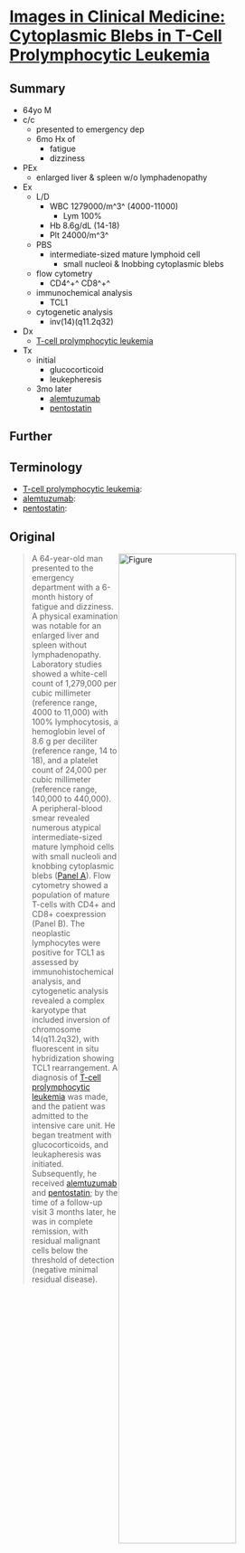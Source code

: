 <!--
Filename: 	2019-06-13_64M.md
Project: 	/Users/shume/Developer/physician/NEJM/IiCM
Author: 	shumez <https://github.com/shumez>
Created: 	2019-06-14 14:04:3
Modified: 	2019-06-14 14:52:14
-----
Copyright (c) 2019 shumez
-->

# [Images in Clinical Medicine: Cytoplasmic Blebs in T-Cell Prolymphocytic Leukemia][2019_HanXin_AbbasHusseinA]

## Summary

* 64yo M
* c/c
	* presented to emergency dep 
	* 6mo Hx of 
		* fatigue
		* dizziness
* PEx
	* enlarged liver & spleen w/o lymphadenopathy
* Ex
	* L/D
		* WBC 1279000/m^3^ (4000-11000)
			* Lym 100%
		* Hb 8.6g/dL (14-18)
		* Plt 24000/m^3^
	* PBS
		* intermediate-sized mature lymphoid cell
			* small nucleoi & lnobbing cytoplasmic blebs
	* flow cytometry
		* CD4^+^ CD8^+^
	* immunochemical analysis
		* TCL1
	* cytogenetic analysis
		* inv(14)(q11.2q32)
* Dx
	* [T-cell prolymphocytic leukemia]
* Tx
	* initial
		* glucocorticoid
		* leukepheresis
	* 3mo later
		* [alemtuzumab]
		* [pentostatin]

## Further


## Terminology

* [T-cell prolymphocytic leukemia]: 
* [alemtuzumab]: 
* [pentostatin]: 

## Original

> [![Figure][fig]][fig]

> A 64-year-old man presented to the emergency department with a 6-month history of fatigue and dizziness. A physical examination was notable for an enlarged liver and spleen without lymphadenopathy. Laboratory studies showed a white-cell count of 1,279,000 per cubic millimeter (reference range, 4000 to 11,000) with 100% lymphocytosis, a hemoglobin level of 8.6 g per deciliter (reference range, 14 to 18), and a platelet count of 24,000 per cubic millimeter (reference range, 140,000 to 440,000). A peripheral-blood smear revealed numerous atypical intermediate-sized mature lymphoid cells with small nucleoli and knobbing cytoplasmic blebs ([Panel A][fig]). Flow cytometry showed a population of mature T-cells with CD4+ and CD8+ coexpression (Panel B). The neoplastic lymphocytes were positive for TCL1 as assessed by immunohistochemical analysis, and cytogenetic analysis revealed a complex karyotype that included inversion of chromosome 14(q11.2q32), with fluorescent in situ hybridization showing TCL1 rearrangement. A diagnosis of [T-cell prolymphocytic leukemia] was made, and the patient was admitted to the intensive care unit. He began treatment with glucocorticoids, and leukapheresis was initiated. Subsequently, he received [alemtuzumab] and [pentostatin]; by the time of a follow-up visit 3 months later, he was in complete remission, with residual malignant cells below the threshold of detection (negative minimal residual disease).

##
[2019_HanXin_AbbasHusseinA]: https://www.nejm.org/doi/full/10.1056/NEJMicm1814629
<!-- ref -->

<!-- fig -->
[fig]: https://www.nejm.org/na101/home/literatum/publisher/mms/journals/content/nejm/2019/nejm_2019.380.issue-24/nejmicm1814629/20190607/images/img_medium/nejmicm1814629_f1.jpeg

<!-- term -->
[T-cell prolymphocytic leukemia]: # ""
[alemtuzumab]: # ""
[pentostatin]: # ""


<style type="text/css">
	img{width: 67%; float: right;}
</style>